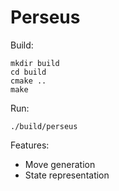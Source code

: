 # Perseus

Build:
```
mkdir build
cd build
cmake ..
make
```

Run:
```
./build/perseus
```

Features:
- Move generation
- State representation
